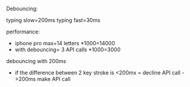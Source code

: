 Debouncing:

typing slow=200ms
typing fast=30ms

performance:
- iphone pro max=14 letters *1000=14000
- with debouncing= 3 API calls *1000=3000

debouncing with 200ms
- if the difference between 2 key stroke is <200mx = decline API call
->200ms make API call

